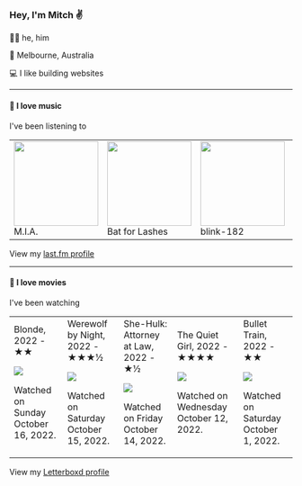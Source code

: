 <article><h3>Hey, I&#x27;m Mitch ✌️</h3><section><p>🙆‍♂️ he, him</p><p>📍 Melbourne, Australia</p><p>💻 I like building websites</p></section><hr/><section><h4>💽 I love music</h4><p>I&#x27;ve been listening to</p><table><tbody><td><img src="https://lastfm.freetls.fastly.net/i/u/174s/358f51a69ad8c8221088bcba59d2be1f.png" height="150px" alt="" role="presentation"/><br/>M.I.A.</td><td><img src="https://lastfm.freetls.fastly.net/i/u/174s/6ab6bebd416442f084dacedb9d2dcfb9.png" height="150px" alt="" role="presentation"/><br/>Bat for Lashes</td><td><img src="https://lastfm.freetls.fastly.net/i/u/174s/9f84a1b9b2634750bdd014c2bb646d96.png" height="150px" alt="" role="presentation"/><br/>blink-182</td><td><img src="https://lastfm.freetls.fastly.net/i/u/174s/63ea8d50b43146e7c64414891c20d378.png" height="150px" alt="" role="presentation"/><br/>Alvvays</td><td><img src="https://lastfm.freetls.fastly.net/i/u/174s/c71b465ea49e0fa5421b6a59aee039c3.png" height="150px" alt="" role="presentation"/><br/>Pinback</td></tbody></table><span>View my <a href="https://www.last.fm/user/mylsb">last.fm profile</a></span></section><hr/><section><h4>📼 I love movies</h4><p>I&#x27;ve been watching</p><table><tbody><td>Blonde, 2022 - ★★<br/><span> <p><img src="https://a.ltrbxd.com/resized/film-poster/2/2/8/5/9/4/228594-blonde-0-600-0-900-crop.jpg?v=e7d71ff1d6"/></p> <p>Watched on Sunday October 16, 2022.</p> </span></td><td>Werewolf by Night, 2022 - ★★★½<br/><span> <p><img src="https://a.ltrbxd.com/resized/film-poster/8/0/5/1/0/6/805106-werewolf-by-night-0-600-0-900-crop.jpg?v=5abea85cf4"/></p> <p>Watched on Saturday October 15, 2022.</p> </span></td><td>She-Hulk: Attorney at Law, 2022 - ★½<br/><span> <p><img src="https://a.ltrbxd.com/resized/film-poster/9/1/3/2/4/6/913246-she-hulk-attorney-at-law-0-600-0-900-crop.jpg?v=6e08dd6f1b"/></p> <p>Watched on Friday October 14, 2022.</p> </span></td><td>The Quiet Girl, 2022 - ★★★★<br/><span> <p><img src="https://a.ltrbxd.com/resized/film-poster/8/2/2/3/3/3/822333-the-quiet-girl-0-600-0-900-crop.jpg?v=ad2cfb9a94"/></p> <p>Watched on Wednesday October 12, 2022.</p> </span></td><td>Bullet Train, 2022 - ★★<br/><span> <p><img src="https://a.ltrbxd.com/resized/film-poster/6/4/1/9/6/1/641961-bullet-train-0-600-0-900-crop.jpg?v=9245faa1ba"/></p> <p>Watched on Saturday October 1, 2022.</p> </span></td></tbody></table><span>View my <a href="https://letterboxd.com/myslab/">Letterboxd profile</a></span></section></article>